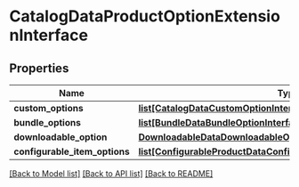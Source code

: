 # CatalogDataProductOptionExtensionInterface

## Properties
Name | Type | Description | Notes
------------ | ------------- | ------------- | -------------
**custom_options** | [**list[CatalogDataCustomOptionInterface]**](CatalogDataCustomOptionInterface.md) |  | [optional] 
**bundle_options** | [**list[BundleDataBundleOptionInterface]**](BundleDataBundleOptionInterface.md) |  | [optional] 
**downloadable_option** | [**DownloadableDataDownloadableOptionInterface**](DownloadableDataDownloadableOptionInterface.md) |  | [optional] 
**configurable_item_options** | [**list[ConfigurableProductDataConfigurableItemOptionValueInterface]**](ConfigurableProductDataConfigurableItemOptionValueInterface.md) |  | [optional] 

[[Back to Model list]](../README.md#documentation-for-models) [[Back to API list]](../README.md#documentation-for-api-endpoints) [[Back to README]](../README.md)


